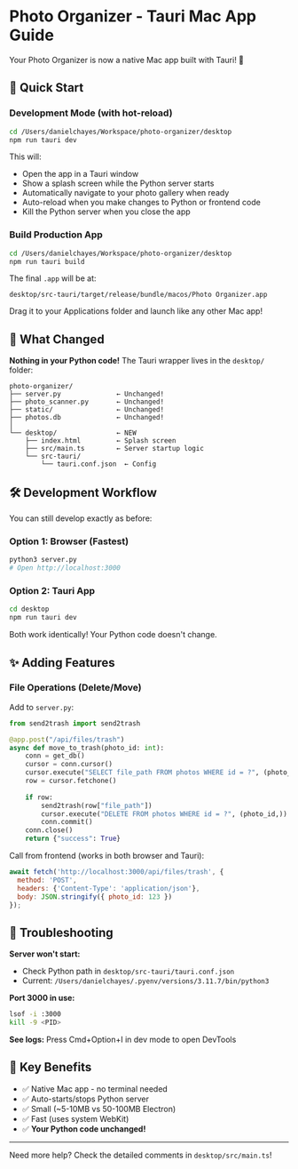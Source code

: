 # Photo Organizer - Tauri Mac App Guide

Your Photo Organizer is now a native Mac app built with Tauri! 🎉

## 🚀 Quick Start

### Development Mode (with hot-reload)

```bash
cd /Users/danielchayes/Workspace/photo-organizer/desktop
npm run tauri dev
```

This will:
- Open the app in a Tauri window
- Show a splash screen while the Python server starts  
- Automatically navigate to your photo gallery when ready
- Auto-reload when you make changes to Python or frontend code
- Kill the Python server when you close the app

### Build Production App

```bash
cd /Users/danielchayes/Workspace/photo-organizer/desktop
npm run tauri build
```

The final `.app` will be at:
```
desktop/src-tauri/target/release/bundle/macos/Photo Organizer.app
```

Drag it to your Applications folder and launch like any other Mac app!

## 📁 What Changed

**Nothing in your Python code!** The Tauri wrapper lives in the `desktop/` folder:

```
photo-organizer/
├── server.py              ← Unchanged!
├── photo_scanner.py       ← Unchanged!
├── static/                ← Unchanged!
├── photos.db              ← Unchanged!
│
└── desktop/               ← NEW
    ├── index.html         ← Splash screen
    ├── src/main.ts        ← Server startup logic
    └── src-tauri/
        └── tauri.conf.json  ← Config
```

## 🛠️ Development Workflow

You can still develop exactly as before:

### Option 1: Browser (Fastest)
```bash
python3 server.py
# Open http://localhost:3000
```

### Option 2: Tauri App
```bash
cd desktop
npm run tauri dev
```

Both work identically! Your Python code doesn't change.

## ✨ Adding Features

### File Operations (Delete/Move)

Add to `server.py`:

```python
from send2trash import send2trash

@app.post("/api/files/trash")
async def move_to_trash(photo_id: int):
    conn = get_db()
    cursor = conn.cursor()
    cursor.execute("SELECT file_path FROM photos WHERE id = ?", (photo_id,))
    row = cursor.fetchone()
    
    if row:
        send2trash(row["file_path"])
        cursor.execute("DELETE FROM photos WHERE id = ?", (photo_id,))
        conn.commit()
    conn.close()
    return {"success": True}
```

Call from frontend (works in both browser and Tauri):
```javascript
await fetch('http://localhost:3000/api/files/trash', {
  method: 'POST',
  headers: {'Content-Type': 'application/json'},
  body: JSON.stringify({ photo_id: 123 })
});
```

## 🐛 Troubleshooting

**Server won't start:**
- Check Python path in `desktop/src-tauri/tauri.conf.json`
- Current: `/Users/danielchayes/.pyenv/versions/3.11.7/bin/python3`

**Port 3000 in use:**
```bash
lsof -i :3000
kill -9 <PID>
```

**See logs:**
Press Cmd+Option+I in dev mode to open DevTools

## 🎯 Key Benefits

- ✅ Native Mac app - no terminal needed
- ✅ Auto-starts/stops Python server
- ✅ Small (~5-10MB vs 50-100MB Electron)
- ✅ Fast (uses system WebKit)
- ✅ **Your Python code unchanged!**

---

Need more help? Check the detailed comments in `desktop/src/main.ts`!
